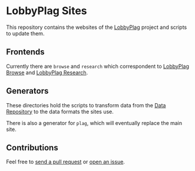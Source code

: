 # LobbyPlag Sites

This repository contains the websites of the [LobbyPlag](http://www.lobbyplag.eu/) project and scripts to update them.

## Frontends

Currently there are `browse` and `research` which correspondent to [LobbyPlag Browse](http://browse.lobbyplag.eu/) and [LobbyPlag Research](http://research.lobbyplag.eu/).

## Generators

These directories hold the scripts to transform data from the [Data Repository](https://github.com/lobbyplag/lobbyplag-data) to the data formats the sites use.

There is also a generator for `plag`, which will eventually replace the main site.

## Contributions

Feel free to [send a pull request](https://github.com/lobbyplag/lobbyplag-sites/pull/new/master) or [open an issue](https://github.com/lobbyplag/lobbyplag-sites/issues).

